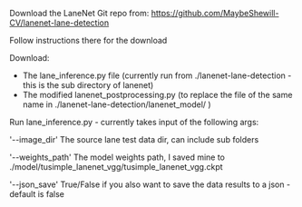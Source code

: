 Download the LaneNet Git repo from: https://github.com/MaybeShewill-CV/lanenet-lane-detection

Follow instructions there for the download

Download:
  - The lane_inference.py file (currently run from ./lanenet-lane-detection - this is the sub directory of lanenet)
  - The modified lanenet_postprocessing.py (to replace the file of the same name in ./lanenet-lane-detection/lanenet_model/ )
  
Run lane_inference.py - currently takes input of the following args:

 '--image_dir' The source lane test data dir, can include sub folders 
 
 '--weights_path' The model weights path, I saved mine to ./model/tusimple_lanenet_vgg/tusimple_lanenet_vgg.ckpt
 
 '--json_save' True/False if you also want to save the data results to a json - default is false
